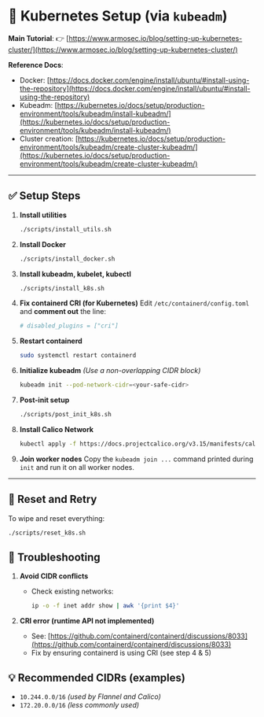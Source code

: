 
# 🚀 Kubernetes Setup (via `kubeadm`)

**Main Tutorial**:
👉 [https://www.armosec.io/blog/setting-up-kubernetes-cluster/](https://www.armosec.io/blog/setting-up-kubernetes-cluster/)

**Reference Docs**:

* Docker: [https://docs.docker.com/engine/install/ubuntu/#install-using-the-repository](https://docs.docker.com/engine/install/ubuntu/#install-using-the-repository)
* Kubeadm: [https://kubernetes.io/docs/setup/production-environment/tools/kubeadm/install-kubeadm/](https://kubernetes.io/docs/setup/production-environment/tools/kubeadm/install-kubeadm/)
* Cluster creation: [https://kubernetes.io/docs/setup/production-environment/tools/kubeadm/create-cluster-kubeadm/](https://kubernetes.io/docs/setup/production-environment/tools/kubeadm/create-cluster-kubeadm/)

---

## ✅ Setup Steps

1. **Install utilities**

   ```bash
   ./scripts/install_utils.sh
   ```

2. **Install Docker**

   ```bash
   ./scripts/install_docker.sh
   ```

3. **Install kubeadm, kubelet, kubectl**

   ```bash
   ./scripts/install_k8s.sh
   ```

4. **Fix containerd CRI (for Kubernetes)**
   Edit `/etc/containerd/config.toml` and **comment out** the line:

   ```toml
   # disabled_plugins = ["cri"]
   ```

6. **Restart containerd**

   ```bash
   sudo systemctl restart containerd
   ```

7. **Initialize kubeadm** *(Use a non-overlapping CIDR block)*

   ```bash
   kubeadm init --pod-network-cidr=<your-safe-cidr>
   ```

8. **Post-init setup**

   ```bash
   ./scripts/post_init_k8s.sh
   ```

9. **Install Calico Network**
    ```bash
    kubectl apply -f https://docs.projectcalico.org/v3.15/manifests/calico.yaml
    ```

9. **Join worker nodes**
   Copy the `kubeadm join ...` command printed during `init` and run it on all worker nodes.

---

## 🔁 Reset and Retry

To wipe and reset everything:

```bash
./scripts/reset_k8s.sh
```



## 🧪 Troubleshooting

1. **Avoid CIDR conflicts**

   * Check existing networks:

     ```bash
     ip -o -f inet addr show | awk '{print $4}'
     ```

2. **CRI error (runtime API not implemented)**

   * See: [https://github.com/containerd/containerd/discussions/8033](https://github.com/containerd/containerd/discussions/8033)
   * Fix by ensuring containerd is using CRI (see step 4 & 5)




## 💡 Recommended CIDRs (examples)

* `10.244.0.0/16` *(used by Flannel and Calico)*
* `172.20.0.0/16` *(less commonly used)*


